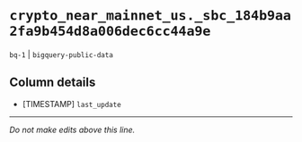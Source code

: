 # `crypto_near_mainnet_us._sbc_184b9aa2fa9b454d8a006dec6cc44a9e`
`bq-1` | `bigquery-public-data`

## Column details
* [TIMESTAMP] `last_update`

-------------------------------------------------------------------------------
*Do not make edits above this line.*
